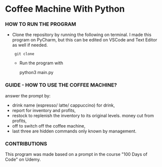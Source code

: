 # Coffee Machine With Python
### HOW TO RUN THE PROGRAM
- Clone the repository by running the following on terminal. I made this program on PyCharm, but this can be edited on VSCode and Text Editor as well if needed. 

       git clone
       
  - Run the program with

       python3 main.py
  
### GUIDE - HOW TO USE THE COFFEE MACHINE?
answer the prompt by:
- drink name (espresso/ latte/ cappuccino) for drink,
- report for inventory and profits, 
- restock to replenish the inventory to its original levels. money cut from profits,
- off to switch off the coffee machine, 
- last three are hidden commands only known by management.

### CONTRIBUTIONS

This program was made based on a prompt in the course "100 Days of Code" on Udemy. 
